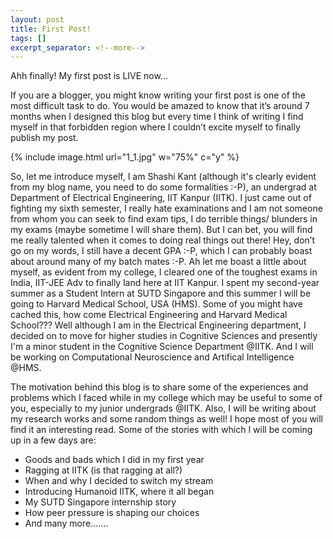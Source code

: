 ```yaml
---
layout: post
title: First Post!
tags: []
excerpt_separator: <!--more-->
---
```

Ahh finally! My first post is LIVE now…

If you are a blogger, you might know writing your first post is one of the most difficult task to do. You would be amazed to know that it’s around 7 months when I designed this blog but every time I think of writing I find myself in that forbidden region where I couldn’t excite myself to finally publish my post.
<!--more-->

{% include image.html url="1_1.jpg" w="75%" c="y" %}

So, let me introduce myself, I am Shashi Kant (although it's clearly evident from my blog name, you need to do some formalities :-P), an undergrad at Department of Electrical Engineering, IIT Kanpur (IITK). I just came out of fighting my sixth semester, I really hate examinations and I am not someone from whom you can seek to find exam tips, I do terrible things/ blunders in my exams (maybe sometime I will share them). But I can bet, you will find me really talented when it comes to doing real things out there! Hey, don’t go on my words, I still have a decent GPA :-P, which I can probably boast about around many of my batch mates :-P. Ah let me boast a little about myself, as evident from my college, I cleared one of the toughest exams in India, IIT-JEE Adv to finally land here at IIT Kanpur. I spent my second-year summer as a Student Intern at SUTD Singapore and this summer I will be going to Harvard Medical School, USA (HMS). Some of you might have cached this, how come Electrical Engineering and Harvard Medical School??? Well although I am in the Electrical Engineering department, I decided on to move for higher studies in Cognitive Sciences and presently I'm a minor student in the Cognitive Science Department @IITK. And I will be working on Computational Neuroscience and Artifical Intelligence @HMS.

The motivation behind this blog is to share some of the experiences and problems which I faced while in my college which may be useful to some of you, especially to my junior undergrads @IITK. Also, I will be writing about my research works and some random things as well! I hope most of you will find it an interesting read. Some of the stories with which I will be coming up in a few days are:

* Goods and bads which I did in my first year
* Ragging at IITK (is that ragging at all?)
* When and why I decided to switch my stream
* Introducing Humanoid IITK, where it all began
* My SUTD Singapore internship story
* How peer pressure is shaping our choices
* And many more.......

